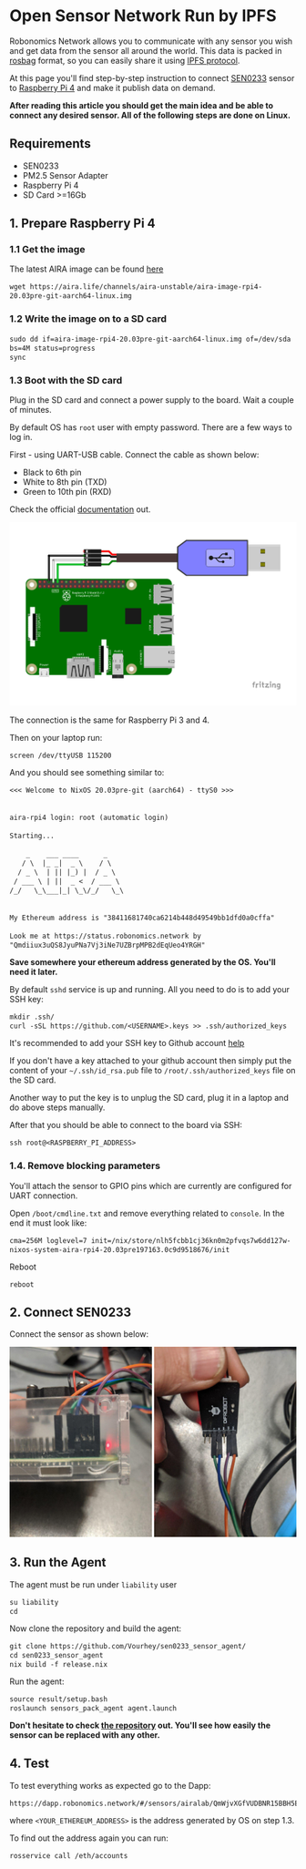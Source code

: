 # Open Sensor Network Run by IPFS

Robonomics Network allows you to communicate with any sensor you wish and get data from the sensor all around the world. This data is packed in [rosbag](http://wiki.ros.org/rosbag) format, so you can easily share it using [IPFS protocol](https://ipfs.io).

At this page you'll find step-by-step instruction to connect [SEN0233](https://wiki.dfrobot.com/Air_Quality_Monitor__PM_2.5,_Formaldehyde,_Temperature_&_Humidity_Sensor__SKU__SEN0233) sensor
to [Raspberry Pi 4](https://www.raspberrypi.org/products/raspberry-pi-4-model-b/) and make it publish data on demand.

**After reading this article you should get the main idea and be able to connect any desired sensor. All of the following steps are done on Linux.**

## Requirements

* SEN0233
* PM2.5 Sensor Adapter
* Raspberry Pi 4
* SD Card >=16Gb

## 1. Prepare Raspberry Pi 4

### 1.1 Get the image

The latest AIRA image can be found [here](https://aira.life/channels/aira-unstable/)

```
wget https://aira.life/channels/aira-unstable/aira-image-rpi4-20.03pre-git-aarch64-linux.img
```

### 1.2 Write the image on to a SD card 

```
sudo dd if=aira-image-rpi4-20.03pre-git-aarch64-linux.img of=/dev/sda bs=4M status=progress
sync
```

### 1.3 Boot with the SD card

Plug in the SD card and connect a power supply to the board. Wait a couple of minutes.

By default OS has `root` user with empty password. There are a few ways to log in.

First - using UART-USB cable. Connect the cable as shown below:

* Black to 6th pin
* White to 8th pin (TXD)
* Green to 10th pin (RXD)

Check the official [documentation](https://www.raspberrypi.org/documentation/usage/gpio/) out.

![Rasbperry Pi UART Connection](./images/raspberry_uart_connection.jpg "Rasbperry Pi UART Connection")

The connection is the same for Raspberry Pi 3 and 4.

Then on your laptop run:

```
screen /dev/ttyUSB 115200
```

And you should see something similar to:

```
<<< Welcome to NixOS 20.03pre-git (aarch64) - ttyS0 >>>  
  
  
aira-rpi4 login: root (automatic login)  

Starting...  

    _    ___ ____      _      
   / \  |_ _|  _ \    / \   
  / _ \  | || |_) |  / _ \  
 / ___ \ | ||  _ <  / ___ \ 
/_/   \_\___|_| \_\/_/   \_\
                        

My Ethereum address is "38411681740ca6214b448d49549bb1dfd0a0cffa"  

Look me at https://status.robonomics.network by "Qmdiiux3uQS8JyuPNa7Vj3iNe7UZBrpMPB2dEqUeo4YRGH"
```

**Save somewhere your ethereum address generated by the OS. You'll need it later.**

By default `sshd` service is up and running. All you need to do is to add your SSH key:

```
mkdir .ssh/
curl -sSL https://github.com/<USERNAME>.keys >> .ssh/authorized_keys
```

It's recommended to add your SSH key to Github account [help](https://help.github.com/en/github/authenticating-to-github/adding-a-new-ssh-key-to-your-github-account)

If you don't have a key attached to your github account then simply put the content of your `~/.ssh/id_rsa.pub` file to `/root/.ssh/authorized_keys` file on the SD card.

Another way to put the key is to unplug the SD card, plug it in a laptop and do above steps manually.

After that you should be able to connect to the board via SSH:

```
ssh root@<RASPBERRY_PI_ADDRESS>
```

### 1.4. Remove blocking parameters

You'll attach the sensor to GPIO pins which are currently are configured for UART connection. 

Open `/boot/cmdline.txt` and remove everything related to `console`. In the end it must look like:

```
cma=256M loglevel=7 init=/nix/store/nlh5fcbb1cj36kn0m2pfvqs7w6dd127w-nixos-system-aira-rpi4-20.03pre197163.0c9d9518676/init
```

Reboot

```
reboot
```

## 2. Connect SEN0233

Connect the sensor as shown below:

![Connect SEN0233](./images/connect_SEN0233.jpg "Connect SEN0233")


## 3. Run the Agent

The agent must be run under `liability` user

```
su liability
cd
```

Now clone the repository and build the agent:

```
git clone https://github.com/Vourhey/sen0233_sensor_agent/
cd sen0233_sensor_agent
nix build -f release.nix
```

Run the agent:

```
source result/setup.bash
roslaunch sensors_pack_agent agent.launch
```

**Don't hesitate to check [the repository](https://github.com/Vourhey/sen0233_sensor_agent/) out. You'll see how easily the sensor can be replaced with any other.**

## 4. Test

To test everything works as expected go to the Dapp:

```
https://dapp.robonomics.network/#/sensors/airalab/QmWjvXGfVUDBNR15BBH5ERGP3SzEKbeLZWx7Fcp4kwwaw9/0x<YOUR_ETHEREUM_ADDRESS>/
```

where `<YOUR_ETHEREUM_ADDRESS>` is the address generated by OS on step 1.3.

To find out the address again you can run:

```
rosservice call /eth/accounts
```
